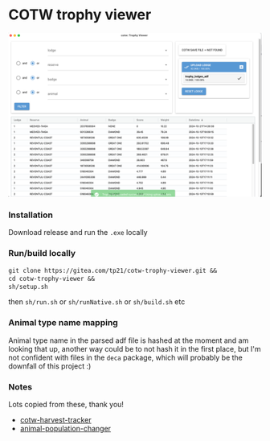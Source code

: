 # COTW trophy viewer

![Screenshot](assets/screenShot.png)

### Installation

Download release and run the `.exe` locally 

### Run/build locally

```
git clone https://gitea.com/tp21/cotw-trophy-viewer.git &&
cd cotw-trophy-viewer &&
sh/setup.sh 
```
then `sh/run.sh` or `sh/runNative.sh` or `sh/build.sh` etc

### Animal type name mapping

Animal type name in the parsed adf file is hashed at the moment and am looking that up, another way could be to not hash it in the first place, but I'm not confident with files in the `deca` package, which will probably be the downfall of this project :)

### Notes

Lots copied from these, thank you!

- [cotw-harvest-tracker](https://github.com/LordHansCapon/cotw-harvest-tracker)
- [animal-population-changer](https://github.com/cpypasta/apc)